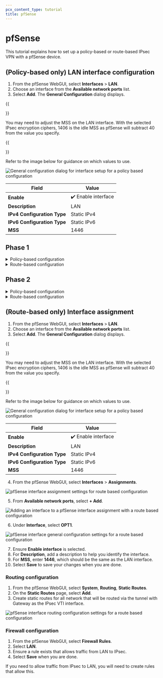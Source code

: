 ```yaml
---
pcx_content_type: tutorial
title: pfSense
---
```


# pfSense

This tutorial explains how to set up a policy-based or route-based IPsec VPN with a pfSense device.

## (Policy-based only) LAN interface configuration

1. From the pfSense WebGUI, select **Interfaces** > **LAN**.
2. Choose an interface from the **Available network ports** list.
3. Select **Add**. The **General Configuration** dialog displays.

{{<Aside header="Note:">}}

You may need to adjust the MSS on the LAN interface. With the selected IPsec encryption ciphers, 1406 is the idle MSS as pfSense will subtract 40 from the value you specify.

{{</Aside>}}

Refer to the image below for guidance on which values to use.

![General configuration dialog for interface setup for a policy based configuration](/magic-wan/static/pfsense-interface-config.png)

| Field                       | Value               |
| --------------------------- | ------------------- |
| **Enable**                  | ✔️ Enable interface |
| **Description**             | LAN                 |
| **IPv4 Configuration Type** | Static IPv4         |
| **IPv6 Configuration Type** | Static IPv6         |
| **MSS**                     | 1446                |

## Phase 1

<details>
<summary>
  Policy-based configuration
</summary>
 <div class="special-class" markdown="1">

![pfSense IPsec phase 1 setting values for a policy based configuration](/magic-wan/static/pfsense-p1-settings.png)

| Field                    | Value                                  |
| ------------------------ | -------------------------------------- |
| **Description**          | Name                                   |
| **Key Exchange Version** | IKE v2                                 |
| **Internet Protocol**    | IPv4                                   |
| **Interface**            | WAN                                    |
| **Remote Gateway**       | &lt;Anycast IP provided by Cloudflare> |

![pfSense IPsec phase 1 expiration and replacement values for a policy based configuration](/magic-wan/static/pfsense-p1-expiration-replacement.png)

| Field           | Value |
| --------------- | ----- |
| **Life Time**   | 28800 |
| **Rekey Time**  | 14400 |
| **Reauth Time** | 0     |

</div>
</details>

<details>
<summary>
  Route-based configuration
</summary>
 <div class="special-class" markdown="1">

![pfSense IPsec phase 1 setting values for a route based configuration](/magic-wan/static/pfsense-p1-settings.png)

| Field                    | Value                                  |
| ------------------------ | -------------------------------------- |
| **Description**          | Name                                   |
| **Key Exchange Version** | IKE v2                                 |
| **Internet Protocol**    | IPv4                                   |
| **Interface**            | WAN                                    |
| **Remote Gateway**       | &lt;Anycast IP provided by Cloudflare> |

![pfSense IPsec phase 1 expiration and replacement values for a route based configuration](/magic-wan/static/pfsense-p1-expiration-replacement.png)

| Field           | Value |
| --------------- | ----- |
| **Life Time**   | 28800 |
| **Rekey Time**  | 14400 |
| **Reauth Time** | 0     |

</div>
</details>

## Phase 2

<details>
<summary>
  Policy-based configuration
</summary>
 <div class="special-class" markdown="1">

![pfSense IPsec phase 2 general information values](/magic-wan/static/pfsense-p2-general-info.png)

| Field                     | Value                                   |
| ------------------------- | --------------------------------------- |
| **Description**           | Name                                    |
| **Mode**                  | Tunnel IPv4                             |
| **Local Network**         | &lt;Local Network to be tunneled>       |
| **NAT/BINAT translation** | None                                    |
| **Remote Network**        | Remote network available via the tunnel |

![pfSense IPsec phase 2 key exchange values](/magic-wan/static/pfsense-p2-key-exchange.png)

| Field                    | Value                   |
| ------------------------ | ----------------------- |
| **Protocol**             | ESP                     |
| **Encryption Algorithm** | ✔️ AES128-GCM, 128 bits |
| **PFS key group**        | 14 (2048 bit)           |

![pfSense IPsec phase 2 key exchange values](/magic-wan/static/pfsense-p2-expiration-replacement.png)

| Field                       | Value                                                                                                |
| --------------------------- | ---------------------------------------------------------------------------------------------------- |
| **Life Time**               | 3600                                                                                                 |
| **Rekey Time**              | 3240                                                                                                 |
| **Rand Time**               | 360                                                                                                  |
| **Automatically ping host** | Specify an IP address available via the tunnel. Refer to the Description field for more information. |

</div>
</details>

<details>
<summary>
  Route-based configuration
</summary>
 <div class="special-class" markdown="1">

![pfSense IPsec phase 2 general information for a route based configuration](/magic-wan/static/pfsense-p2-general-info-route-based.png)

![pfSense IPsec phase 2 network settings for a route based configuration](/magic-wan/static/pfsense-p2-networks-route-based.png)

| Field              | Value                        |
| ------------------ | ---------------------------- |
| **Description**    | Name                         |
| **Mode**           | Routed (VTI)                 |
| **Local Network**  | &lt;Local Tunnel Inside IP>  |
| **Remote Network** | &lt;Remote Tunnel Inside IP> |

![pfSense IPsec phase 2 key exchange values for a route based configuration](/magic-wan/static/pfsense-p2-key-exchange.png)

| Field                    | Value                   |
| ------------------------ | ----------------------- |
| **Protocol**             | ESP                     |
| **Encryption Algorithm** | ✔️ AES128-GCM, 128 bits |
| **PFS key group**        | 14 (2048 bit)           |

![pfSense IPsec phase 2 key exchange values](/magic-wan/static/pfsense-p2-expiration-replacement.png)

| Field                       | Value                                                                                                |
| --------------------------- | ---------------------------------------------------------------------------------------------------- |
| **Life Time**               | 3600                                                                                                 |
| **Rekey Time**              | 3240                                                                                                 |
| **Rand Time**               | 360                                                                                                  |
| **Automatically ping host** | Specify an IP address available via the tunnel. Refer to the Description field for more information. |

</div>
</details>

## (Route-based only) Interface assignment

1. From the pfSense WebGUI, select **Interfaces** > **LAN**.
2. Choose an interface from the **Available network ports** list.
3. Select **Add**. The **General Configuration** dialog displays.

{{<Aside header="Note:">}}

You may need to adjust the MSS on the LAN interface. With the selected IPsec encryption ciphers, 1406 is the idle MSS as pfSense will subtract 40 from the value you specify.

{{</Aside>}}

Refer to the image below for guidance on which values to use.

![General configuration dialog for interface setup for a policy based configuration](/magic-wan/static/pfsense-interface-config.png)

| Field                       | Value               |
| --------------------------- | ------------------- |
| **Enable**                  | ✔️ Enable interface |
| **Description**             | LAN                 |
| **IPv4 Configuration Type** | Static IPv4         |
| **IPv6 Configuration Type** | Static IPv6         |
| **MSS**                     | 1446                |

4. From the pfSense WebGUI, select **Interfaces** > **Assignments**.

![pfSense interface assignment settings for route based configuration](/magic-wan/static/pfsense-interface-config-add-ipsec.png)

5. From **Available network ports**, select **+ Add**.

![Adding an interface to a pfSense interface assignment with a route based configuration](/magic-wan/static/pfsense-interface-config-opt1.png)

6. Under **Interface**, select **OPT1**.

![pfSense interface general configuration settings for a route based configuration](/magic-wan/static/pfsense-interface-config-opt1-settings.png)

7. Ensure **Enable interface** is selected.
8. For **Description**, add a description to help you identify the interface.
9. For **MSS**, enter **1446**, which should be the same as the LAN interface.
10. Select **Save** to save your changes when you are done.

### Routing configuration

1. From the pfSense WebGUI, select **System**, **Routing**, **Static Routes**.
2. On the **Static Routes** page, select **Add**.
3. Create static routes for all network that will be routed via the tunnel with Gateway as the IPsec VTI interface.

![pfSense interface routing configuration settings for a route based configuration](/magic-wan/static/pfsense-interface-config-routing-config.png)

### Firewall configuration

1. From the pfSense WebGUI, select **Firewall Rules**.
2. Select **LAN**.
3. Ensure a rule exists that allows traffic from LAN to IPsec.
4. Select **Save** when you are done.

If you need to allow traffic from IPsec to LAN, you will need to create rules that allow this.
